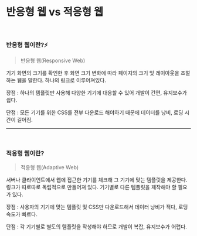# 반응형 웹 vs 적응형 웹

<br/>

### 반응형 웹이란?⚡️

> 반응형 웹(Responsive Web)

기기 화면의 크기를 확인한 후 화면 크기 변화에 따라 페이지의 크기 및 레이아웃을 조절하는 웹을 말한다. 하나의 링크로 이루어져있다.

장점 : 하나의 템플릿만 사용해 다양한 기기에 대응할 수 있어 개발이 간편, 유지보수가 쉽다.

단점 : 모든 기기를 위한 CSS를 전부 다운로드 해야하기 때문에 데이터를 낭비, 로딩 시간이 길어짐.

---

<br/>

### 적응형 웹이란?

> 적응형 웹(Adaptive Web)

서버나 클라이언트에서 웹에 접근한 기기를 체크해 그 기기에 맞는 템플릿을 제공한다. 링크가 따로따로 독립적으로 만들어져 있다. 기기별로 다른 템플릿을 제작해야 할 필요가 있다.

장점 : 사용자의 기기에 맞는 템플릿 및 CSS만 다운로드해서 데이터 낭비가 적다, 로딩 속도가 빠르다.

단점 : 각 기기별로 별도의 템플릿을 작성해야 하므로 개발이 복잡, 유지보수가 어렵다.
